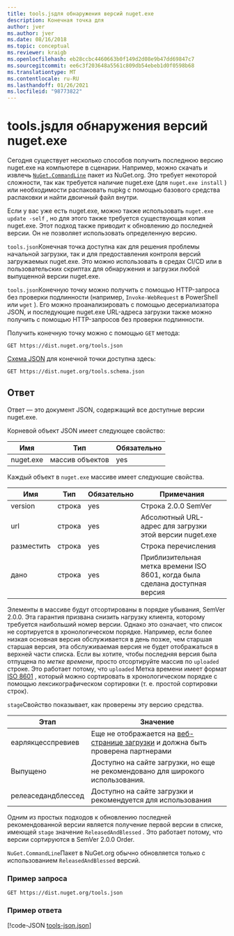 ```yaml
---
title: tools.jsдля обнаружения версий nuget.exe
description: Конечная точка для
author: jver
ms.author: jver
ms.date: 08/16/2018
ms.topic: conceptual
ms.reviewer: kraigb
ms.openlocfilehash: eb28ccbc4460663b0f149d2d08e9b47dd69847c7
ms.sourcegitcommit: ee6c3f203648a5561c809db54ebeb1d0f0598b68
ms.translationtype: MT
ms.contentlocale: ru-RU
ms.lasthandoff: 01/26/2021
ms.locfileid: "98773822"
---
```

# <a name="toolsjson-for-discovering-nugetexe-versions"></a>tools.jsдля обнаружения версий nuget.exe

Сегодня существует несколько способов получить последнюю версию nuget.exe на компьютере в сценарии. Например, можно скачать и извлечь [`NuGet.CommandLine`](https://www.nuget.org/packages/NuGet.CommandLine/) пакет из NuGet.org. Это требует некоторой сложности, так как требуется наличие nuget.exe (для `nuget.exe install` ) или необходимости распаковать nupkg с помощью базового средства распаковки и найти двоичный файл внутри.

Если у вас уже есть nuget.exe, можно также использовать `nuget.exe update -self` , но для этого также требуется существующая копия nuget.exe. Этот подход также приводит к обновлению до последней версии. Он не позволяет использовать определенную версию.

`tools.json`Конечная точка доступна как для решения проблемы начальной загрузки, так и для предоставления контроля версий загружаемых nuget.exe. Это можно использовать в средах CI/CD или в пользовательских скриптах для обнаружения и загрузки любой выпущенной версии nuget.exe.

`tools.json`Конечную точку можно получить с помощью HTTP-запроса без проверки подлинности (например, `Invoke-WebRequest` в PowerShell или `wget` ). Его можно проанализировать с помощью десериализатора JSON, и последующие nuget.exe URL-адреса загрузки также можно получить с помощью HTTP-запросов без проверки подлинности.

Получить конечную точку можно с помощью `GET` метода:

```
GET https://dist.nuget.org/tools.json
```

[Схема JSON](https://json-schema.org/) для конечной точки доступна здесь:

```
GET https://dist.nuget.org/tools.schema.json
```

## <a name="response"></a>Ответ

Ответ — это документ JSON, содержащий все доступные версии nuget.exe.

Корневой объект JSON имеет следующее свойство:

Имя      | Тип             | Обязательно
--------- | ---------------- | --------
nuget.exe | массив объектов | yes

Каждый объект в `nuget.exe` массиве имеет следующие свойства.

Имя     | Тип   | Обязательно | Примечания
-------- | ------ | -------- | -----
version  | строка | yes      | Строка 2.0.0 SemVer
url      | строка | yes      | Абсолютный URL-адрес для загрузки этой версии nuget.exe
разместить    | строка | yes      | Строка перечисления
дано | строка | yes      | Приблизительная метка времени ISO 8601, когда была сделана доступная версия

Элементы в массиве будут отсортированы в порядке убывания, SemVer 2.0.0. Эта гарантия призвана снизить нагрузку клиента, которому требуется наибольший номер версии. Однако это означает, что список не сортируется в хронологическом порядке. Например, если более низкая основная версия обслуживается в день позже, чем старшая старшая версия, эта обслуживаемая версия не будет отображаться в верхней части списка. Если вы хотите, чтобы последняя версия была отпущена по *метке времени*, просто отсортируйте массив по `uploaded` строке. Это работает потому, что `uploaded` Метка времени имеет формат [ISO 8601](https://www.iso.org/iso-8601-date-and-time-format.html) , который можно сортировать в хронологическом порядке с помощью лексикографическом сортировки (т. е. простой сортировки строк).

`stage`Свойство показывает, как проверены эту версию средства. 

Этап              | Значение
------------------ | ------
еарлякцесспревиев | Еще не отображается на [веб-странице загрузки](https://www.nuget.org/downloads) и должна быть проверена партнерами
Выпущено           | Доступно на сайте загрузки, но еще не рекомендовано для широкого использования.
релеаседандблессед | Доступно на сайте загрузки и рекомендуется для использования

Одним из простых подходов к обновлению последней рекомендованной версии является получение первой версии в списке, имеющей `stage` значение `ReleasedAndBlessed` . Это работает потому, что версии сортируются в SemVer 2.0.0 Order.

`NuGet.CommandLine`Пакет в NuGet.org обычно обновляется только с использованием `ReleasedAndBlessed` версий.

### <a name="sample-request"></a>Пример запроса

```
GET https://dist.nuget.org/tools.json
```

### <a name="sample-response"></a>Пример ответа

[!code-JSON [tools-json.json](./_data/tools-json.json)]
